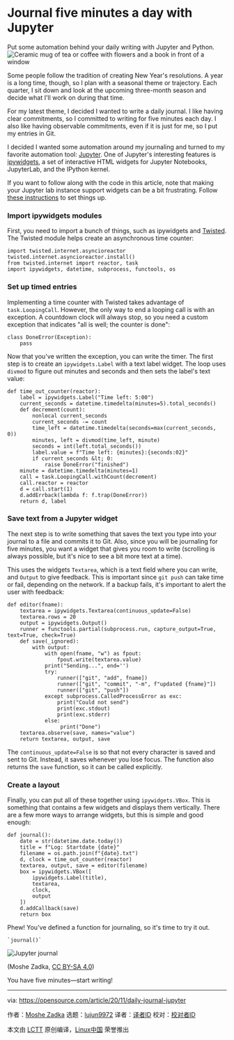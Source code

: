 [#]: collector: (lujun9972)
[#]: translator: ( )
[#]: reviewer: ( )
[#]: publisher: ( )
[#]: url: ( )
[#]: subject: (Journal five minutes a day with Jupyter)
[#]: via: (https://opensource.com/article/20/11/daily-journal-jupyter)
[#]: author: (Moshe Zadka https://opensource.com/users/moshez)

Journal five minutes a day with Jupyter
======
Put some automation behind your daily writing with Jupyter and Python.
![Ceramic mug of tea or coffee with flowers and a book in front of a window][1]

Some people follow the tradition of creating New Year's resolutions. A year is a long time, though, so I plan with a seasonal theme or trajectory. Each quarter, I sit down and look at the upcoming three-month season and decide what I'll work on during that time.

For my latest theme, I decided I wanted to write a daily journal. I like having clear commitments, so I committed to writing for five minutes each day. I also like having observable commitments, even if it is just for me, so I put my entries in Git.

I decided I wanted some automation around my journaling and turned to my favorite automation tool: [Jupyter][2]. One of Jupyter's interesting features is [ipywidgets][3], a set of interactive HTML widgets for Jupyter Notebooks, JupyterLab, and the IPython kernel.

If you want to follow along with the code in this article, note that making your Jupyter lab instance support widgets can be a bit frustrating. Follow [these instructions][4] to set things up.

### Import ipywidgets modules

First, you need to import a bunch of things, such as ipywidgets and [Twisted][5]. The Twisted module helps create an asynchronous time counter:


```
import twisted.internet.asyncioreactor
twisted.internet.asyncioreactor.install()
from twisted.internet import reactor, task
import ipywidgets, datetime, subprocess, functools, os
```

### Set up timed entries

Implementing a time counter with Twisted takes advantage of `task.LoopingCall`. However, the only way to end a looping call is with an exception. A countdown clock will always stop, so you need a custom exception that indicates "all is well; the counter is done":


```
class DoneError(Exception):
    pass
```

Now that you've written the exception, you can write the timer. The first step is to create an `ipywidgets.Label` with a text label widget. The loop uses `divmod` to figure out minutes and seconds and then sets the label's text value:


```
def time_out_counter(reactor):
    label = ipywidgets.Label("Time left: 5:00")
    current_seconds = datetime.timedelta(minutes=5).total_seconds()
    def decrement(count):
        nonlocal current_seconds
        current_seconds -= count
        time_left = datetime.timedelta(seconds=max(current_seconds, 0))
        minutes, left = divmod(time_left, minute)
        seconds = int(left.total_seconds())
        label.value = f"Time left: {minutes}:{seconds:02}"
        if current_seconds &lt; 0:
            raise DoneError("finished")
    minute = datetime.timedelta(minutes=1)
    call = task.LoopingCall.withCount(decrement)
    call.reactor = reactor
    d = call.start(1)
    d.addErrback(lambda f: f.trap(DoneError))
    return d, label
```

### Save text from a Jupyter widget

The next step is to write something that saves the text you type into your journal to a file and commits it to Git. Also, since you will be journaling for five minutes, you want a widget that gives you room to write (scrolling is always possible, but it's nice to see a bit more text at a time).

This uses the widgets `Textarea`, which is a text field where you can write, and `Output` to give feedback. This is important since `git push` can take time or fail, depending on the network. If a backup fails, it's important to alert the user with feedback:


```
def editor(fname):
    textarea = ipywidgets.Textarea(continuous_update=False)
    textarea.rows = 20
    output = ipywidgets.Output()
    runner = functools.partial(subprocess.run, capture_output=True, text=True, check=True)
    def save(_ignored):
        with output:
            with open(fname, "w") as fpout:
                fpout.write(textarea.value)
            print("Sending...", end='')
            try:
                runner(["git", "add", fname])
                runner(["git", "commit", "-m", f"updated {fname}"])
                runner(["git", "push"])
            except subprocess.CalledProcessError as exc:
                print("Could not send")
                print(exc.stdout)
                print(exc.stderr)
            else:
                 print("Done")
    textarea.observe(save, names="value")
    return textarea, output, save
```

The `continuous_update=False` is so that not every character is saved and sent to Git. Instead, it saves whenever you lose focus. The function also returns the `save` function, so it can be called explicitly.

### Create a layout

Finally, you can put all of these together using `ipywidgets.VBox`. This is something that contains a few widgets and displays them vertically. There are a few more ways to arrange widgets, but this is simple and good enough:


```
def journal():
    date = str(datetime.date.today())
    title = f"Log: Startdate {date}"
    filename = os.path.join(f"{date}.txt")
    d, clock = time_out_counter(reactor)
    textarea, output, save = editor(filename)
    box = ipywidgets.VBox([
        ipywidgets.Label(title),
        textarea,
        clock,
        output
    ])
    d.addCallback(save)
    return box
```

Phew! You've defined a function for journaling, so it's time to try it out.


```
`journal()`
```

![Jupyter journal][6]

(Moshe Zadka, [CC BY-SA 4.0][7])

You have five minutes—start writing!

--------------------------------------------------------------------------------

via: https://opensource.com/article/20/11/daily-journal-jupyter

作者：[Moshe Zadka][a]
选题：[lujun9972][b]
译者：[译者ID](https://github.com/译者ID)
校对：[校对者ID](https://github.com/校对者ID)

本文由 [LCTT](https://github.com/LCTT/TranslateProject) 原创编译，[Linux中国](https://linux.cn/) 荣誉推出

[a]: https://opensource.com/users/moshez
[b]: https://github.com/lujun9972
[1]: https://opensource.com/sites/default/files/styles/image-full-size/public/lead-images/tea-cup-mug-flowers-book-window.jpg?itok=JqThhl51 (Ceramic mug of tea or coffee with flowers and a book in front of a window)
[2]: https://jupyter.org/
[3]: https://ipywidgets.readthedocs.io/en/latest/
[4]: https://ipywidgets.readthedocs.io/en/latest/user_install.html
[5]: https://twistedmatrix.com/trac/
[6]: https://opensource.com/sites/default/files/uploads/journaling_output_13_0.png (Jupyter journal)
[7]: https://creativecommons.org/licenses/by-sa/4.0/
